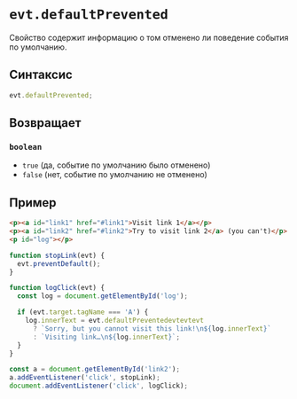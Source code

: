 # `evt.defaultPrevented`

Свойство содержит информацию о том отменено ли поведение события по умолчанию.

## Синтаксис

```js
evt.defaultPrevented;
```

## Возвращает

### `boolean`

- `true` (да, событие по умолчанию было отменено)
- `false` (нет, событие по умолчанию не отменено)

## Пример

```html
<p><a id="link1" href="#link1">Visit link 1</a></p>
<p><a id="link2" href="#link2">Try to visit link 2</a> (you can't)</p>
<p id="log"></p>
```

```js
function stopLink(evt) {
  evt.preventDefault();
}

function logClick(evt) {
  const log = document.getElementById('log');

  if (evt.target.tagName === 'A') {
    log.innerText = evt.defaultPreventedevtevtevt
      ? `Sorry, but you cannot visit this link!\n${log.innerText}`
      : `Visiting link…\n${log.innerText}`;
  }
}

const a = document.getElementById('link2');
a.addEventListener('click', stopLink);
document.addEventListener('click', logClick);
```
